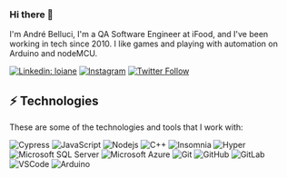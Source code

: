 ### Hi there 👋

I'm André Belluci, I'm a QA Software Engineer at iFood, and I've been working in tech since 2010. I like games and playing with automation on Arduino and nodeMCU.

[![Linkedin: loiane](https://img.shields.io/badge/-Linkedin-blue?style=flat-square&logo=Linkedin&logoColor=white&link=https://www.linkedin.com/in/andrebelluci/)](https://www.linkedin.com/in/andrebelluci/)
[![Instagram](https://img.shields.io/badge/Instagram--brightgreen?style=social&logo=instagram&link=https://www.instagram.com/andrebelluci)](https://www.instagram.com/andrebelluci)
[![Twitter Follow](https://img.shields.io/twitter/follow/andrebelluci?style=social)](https://twitter.com/andrebelluci)

## ⚡ Technologies

These are some of the technologies and tools that I work with:

![Cypress](https://img.shields.io/badge/press-162332?style=flat-square&logo=cypress)
![JavaScript](https://img.shields.io/badge/-JavaScript-black?style=flat-square&logo=javascript)
![Nodejs](https://img.shields.io/badge/-Nodejs-339933?style=flat-square&logo=Node.js&logoColor=white)
![C++](https://img.shields.io/badge/-C++-9cf?style=flat-square&logo=cplusplus&logoColor=blue)
![Insomnia](https://img.shields.io/badge/-Insomnia-blueviolet?style=flat-square&logo=insomnia)
![Hyper](https://img.shields.io/badge/-Hyper-black?style=flat-square&logo=hyper)
![Microsoft SQL Server](https://img.shields.io/badge/-SQL%20Server-CC2927?style=flat-square&logo=microsoft-sql-server&logoColor=white)
![Microsoft Azure](https://img.shields.io/badge/Microsoft%20Azure-0089D6?style=flat-square&logo=microsoft-azure&logoColor=white)
![Git](https://img.shields.io/badge/-Git-black?style=flat-square&logo=git)
![GitHub](https://img.shields.io/badge/-GitHub-181717?style=flat-square&logo=github)
![GitLab](https://img.shields.io/badge/-GitLab-black?style=flat-square&logo=gitlab)
![VSCode](https://img.shields.io/badge/-VSCode-007ACC?style=flat-square&logo=visual-studio-code&logoColor=white)
![Arduino](https://img.shields.io/badge/-Arduino-9cc?style=flat-square&logo=arduino)
